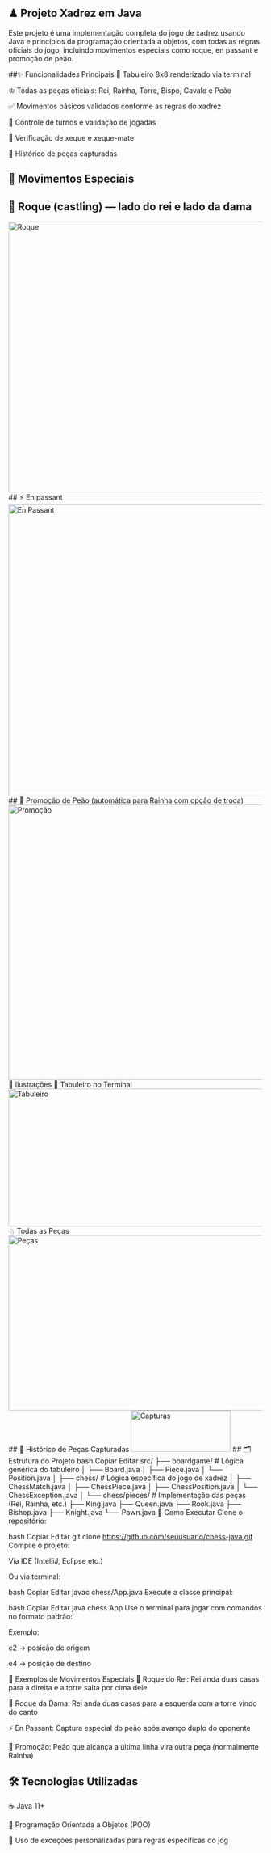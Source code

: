 ## ♟ Projeto Xadrez em Java
Este projeto é uma implementação completa do jogo de xadrez usando Java e princípios da programação orientada a objetos, com todas as regras oficiais do jogo, incluindo movimentos especiais como roque, en passant e promoção de peão.

##✨ Funcionalidades Principais
🧩 Tabuleiro 8x8 renderizado via terminal

♔ Todas as peças oficiais: Rei, Rainha, Torre, Bispo, Cavalo e Peão

✅ Movimentos básicos validados conforme as regras do xadrez

🔁 Controle de turnos e validação de jogadas

👀 Verificação de xeque e xeque-mate

📜 Histórico de peças capturadas

## 🎯 Movimentos Especiais
## 👑 Roque (castling) — lado do rei e lado da dama
<img width="519" height="536" alt="Roque" src="https://github.com/user-attachments/assets/c3ed3370-1443-4e37-8661-a0ed8f071d04" />
## ⚡ En passant
<img width="716" height="577" alt="En Passant" src="https://github.com/user-attachments/assets/c701d9f4-7166-4c62-9929-28d67ce49883" />
## 🔄 Promoção de Peão (automática para Rainha com opção de troca)
<img width="617" height="545" alt="Promoção" src="https://github.com/user-attachments/assets/2e4b2891-be61-4c89-986e-df3c4d9e8582" />
📸 Ilustrações
🧩 Tabuleiro no Terminal
<img width="641" height="273" alt="Tabuleiro" src="https://github.com/user-attachments/assets/2cf51981-5068-4e43-a765-96754bd844f5" />
♘ Todas as Peças
<img width="575" height="347" alt="Peças" src="https://github.com/user-attachments/assets/6e0f35a7-6c97-4893-b182-7f76b4de5774" />
## 📜 Histórico de Peças Capturadas
<img width="197" height="82" alt="Capturas" src="https://github.com/user-attachments/assets/3a3ea141-41a2-432c-8a5e-577f04371b81" />
## 🗂️ Estrutura do Projeto
bash
Copiar
Editar
src/
├── boardgame/       # Lógica genérica do tabuleiro
│   ├── Board.java
│   ├── Piece.java
│   └── Position.java
│
├── chess/           # Lógica específica do jogo de xadrez
│   ├── ChessMatch.java
│   ├── ChessPiece.java
│   ├── ChessPosition.java
│   └── ChessException.java
│
└── chess/pieces/    # Implementação das peças (Rei, Rainha, etc.)
    ├── King.java
    ├── Queen.java
    ├── Rook.java
    ├── Bishop.java
    ├── Knight.java
    └── Pawn.java
🚀 Como Executar
Clone o repositório:

bash
Copiar
Editar
git clone https://github.com/seuusuario/chess-java.git
Compile o projeto:

Via IDE (IntelliJ, Eclipse etc.)

Ou via terminal:

bash
Copiar
Editar
javac chess/App.java
Execute a classe principal:

bash
Copiar
Editar
java chess.App
Use o terminal para jogar com comandos no formato padrão:

Exemplo:

e2 → posição de origem

e4 → posição de destino

🎲 Exemplos de Movimentos Especiais
👑 Roque do Rei: Rei anda duas casas para a direita e a torre salta por cima dele

👸 Roque da Dama: Rei anda duas casas para a esquerda com a torre vindo do canto

⚡ En Passant: Captura especial do peão após avanço duplo do oponente

🔄 Promoção: Peão que alcança a última linha vira outra peça (normalmente Rainha)

## 🛠️ Tecnologias Utilizadas
☕ Java 11+

🧱 Programação Orientada a Objetos (POO)

🚨 Uso de exceções personalizadas para regras específicas do jog
